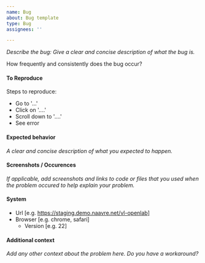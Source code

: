 ```yaml
---
name: Bug
about: Bug template
type: Bug
assignees: ''

---
```


*Describe the bug: Give a clear and concise description of what the bug is.*

How frequently and consistently does the bug occur?

#### To Reproduce
Steps to reproduce:

- Go to '...'
- Click on '....'
- Scroll down to '....'
- See error

#### Expected behavior
*A clear and concise description of what you expected to happen.*

#### Screenshots / Occurences
*If applicable, add screenshots and links to code or files that you used when the problem occured to help explain your problem.*

#### System
- Url [e.g. https://staging.demo.naavre.net/vl-openlab]
- Browser [e.g. chrome, safari]
  - Version [e.g. 22]

#### Additional context
*Add any other context about the problem here. Do you have a workaround?*
